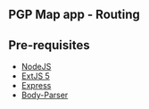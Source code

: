 PGP Map app - Routing
--------

Pre-requisites
--------

- [NodeJS]
- [ExtJS 5]
- [Express]
- [Body-Parser]

[NodeJS]:http://www.nodejs.org
[ExtJS 5]:http://docs.sencha.com/extjs/5.0.0/index.html
[Express]:http://www.expressjs.org
[Body-Parser]:https://www.npmjs.org/package/body-parser

